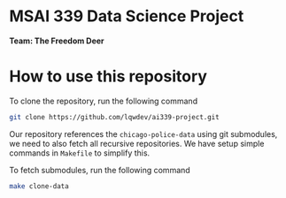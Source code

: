 # MSAI 339 Data Science Project

**Team: The Freedom Deer**


# How to use this repository

To clone the repository, run the following command

```bash
git clone https://github.com/lqwdev/ai339-project.git
```

Our repository references the `chicago-police-data` using git submodules, we need to also fetch all recursive repositories. We have setup simple commands in `Makefile` to simplify this.

To fetch submodules, run the following command

```bash
make clone-data
```

